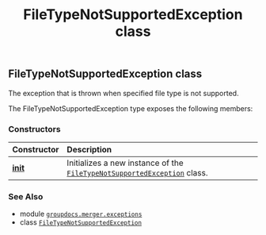 ﻿---
title: FileTypeNotSupportedException class
second_title: GroupDocs.Merger for Python via .NET API References
description: 
type: docs
url: /python-net/groupdocs.merger.exceptions/filetypenotsupportedexception/
is_root: false
weight: 20
---

## FileTypeNotSupportedException class

The exception that is thrown when specified file type is not supported.



The FileTypeNotSupportedException type exposes the following members:

### Constructors
| Constructor | Description |
| :- | :- |
| [__init__](/merger/python-net/groupdocs.merger.exceptions/filetypenotsupportedexception/__init__/#str) | Initializes a new instance of the [`FileTypeNotSupportedException`](/merger/python-net/groupdocs.merger.exceptions/filetypenotsupportedexception) class. |



### See Also
* module [`groupdocs.merger.exceptions`](..)
* class [`FileTypeNotSupportedException`](/merger/python-net/groupdocs.merger.exceptions/filetypenotsupportedexception)

